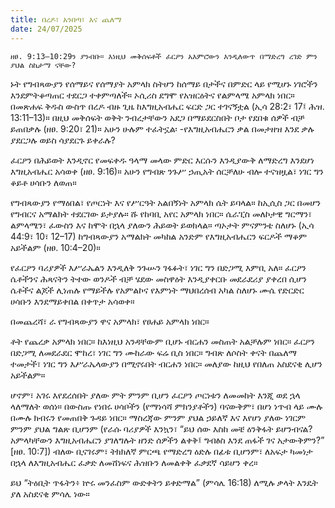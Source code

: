 ```yaml
---
title: በረዶ፣ አንበጣ፣ እና ጨለማ
date: 24/07/2025
---
```


`ዘፀ. 9:13–10:29ን ያንብቡ። እነዚህ መቅሰፍቶች ፈርዖን አእምሮውን እንዲለውጥ በማድረግ ረገድ ምን ያህል ስኬታማ ናቸው?`

ኑት የግብጻውያን የሰማይና የሰማያት አምላክ ስትሆን ከሰማይ በታችና በምድር ላይ የሚሆኑ ነገሮችን እንደምትቆጣጠር ተደርጋ ተቀምጣለች። ኦሲሪስ ደግሞ የአዝርዕትና የልምላሜ አምላክ ነበር። በመጽሐፍ ቅዱስ ውስጥ በረዶ ብዙ ጊዜ ከእግዚአብሔር ፍርድ ጋር ተገናኝቷል (ኢሳ 28:2፣ 17፤ ሕዝ. 13:11–13)። በዚህ መቅሰፍት ወቅት ንብረታቸውን አደጋ በማይደርስበት ቦታ የደበቁ ሰዎች ብቻ ይጠበቃሉ (ዘፀ. 9:20፣ 21)። አሁን ሁሉም ተፈትኗል፡ -የእግዚአብሔርን ቃል በመታዘዝ እንደ ቃሉ ያደርጋሉ ወይስ ሳያደርጉ ይቀራሉ?

ፈርዖን በሕይወት እንዲኖር የመፍቀዱ ዓላማ መላው ምድር እርሱን እንዲያውቅ ለማድረግ እንደሆነ እግዚአብሔር አሳወቀ (ዘፀ. 9:16)። አሁን የግብጽ ንጉሥ ኃጢአት ሰርቻለሁ ብሎ ተናዝዟል፣ ነገር ግን ቆይቶ ሀሳቡን ለወጠ።

የግብጻውያን የማዕበል፣ የጦርነት እና የሥርዓት አልበኝነት አምላክ ሴት ይባላል። ከኢሲስ ጋር በመሆን የግብርና አማልክት ተደርገው ይታያሉ። ሹ የከባቢ አየር አምላክ ነበር። ሴራፒስ መለኮታዊ ግርማን፣ ልምላሜን፣ ፈውስን እና ከሞት በኋላ ያለውን ሕይወት ይወክላል። ጣኦታት ምናምንቴ ስለሆኑ (ኢሳ 44:9፣ 10፣ 12–17) ከግብጻውያን አማልክት መካከል አንድም የእግዚአብሔርን ፍርዶች ማቆም አይችልም (ዘፀ. 10:4–20)።

የፈርዖን ባሪያዎች እሥራኤልን እንዲለቅ ንጉሡን ገፋፉት፣ ነገር ግን በድጋሚ እምቢ አለ። ፈርዖን ሴቶችንና ሕጻናትን ትተው ወንዶች ብቻ ሄደው መስዋዕት እንዲያቀርቡ መደራደሪያ ያቀረበ ሲሆን ሴቶችና ልጆች ሊነጠሉ የማይችሉ የአምልኮና የእምነት ማህበረሰብ አካል ስለሆኑ ሙሴ የድርድር ሀሳቡን እንደማይቀበል በቀጥታ አሳወቀ።

በመጨረሻ፣ ራ የግብጻውያን ዋና አምላክ፣ የፀሐይ አምላክ ነበር።

ቶት የጨረቃ አምላክ ነበር። ከእነዚህ አንዳቸውም ቢሆኑ ብርሐን መስጠት አልቻሉም ነበር። ፈርዖን በድጋሚ ለመደራደር ሞከረ፣ ነገር ግን ሙከራው ፍሬ ቢስ ነበር። ግብጽ ለሶስት ቀናት በጨለማ ተመታች፣ ነገር ግን እሥራኤላውያን በሚኖሩበት ብርሐን ነበር። መለያው ከዚህ የበለጠ አስደናቂ ሊሆን አይችልም።

ሆኖም፣ አገሩ እየደረሰበት ያለው ምት ምንም ቢሆን ፈርዖን ጦርነቱን ለመመከት እንጂ ወደ ኋላ ላለማለት ወሰነ። በውስጡ የነበሩ ሀሳቦችን (የማነሳሻ ምክንያቶችን) ባናውቅም፣ በሆነ ነጥብ ላይ ሙሉ በሙሉ ክብሩን የመጠበቅ ጉዳይ ነበር። ማስረጃው ምንም ያህል ኃይለኛ እና እየሆነ ያለው ነገርም ምንም ያህል ግልጽ ቢሆንም (የራሱ ባሪያዎች እንኳን፣ “ይህ ሰው እስከ መቼ ዕንቅፋት ይሆንብናል? አምላካቸውን እግዚአብሔርን ያገለግሉት ዘንድ ሰዎችን ልቀቅ፤ ግብፅስ እንደ ጠፋች ገና አታውቅምን?” [ዘፀ. 10:7]) ብለው ቢናገሩም፣ ትክክለኛ ምርጫ የማድረግ ዕድሉ በፊቱ ቢሆንም፣ ለአፍታ ካመነታ በኋላ ለእግዚአብሔር ፈቃድ ለመሸነፍና ሕዝቡን ለመልቀቅ ፈቃደኛ ሳይሆን ቀረ።

ይህ “ትዕቢት ጥፋትን፥ ኵሩ መንፈስም ውድቀትን ይቀድማል” (ምሳሌ 16:18) ለሚሉ ቃላት እንዴት ያለ አስደናቂ ምሳሌ ነው።